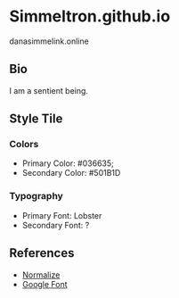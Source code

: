 # Simmeltron.github.io
danasimmelink.online

## Bio
I am a sentient being.

## Style Tile
### Colors
* Primary Color: #036635;
* Secondary Color: #501B1D

### Typography
* Primary Font: Lobster
* Secondary Font: ?

## References
* [Normalize](https://necolas.github.io/normalize.css/)
* [Google Font](https://fonts.google.com/)